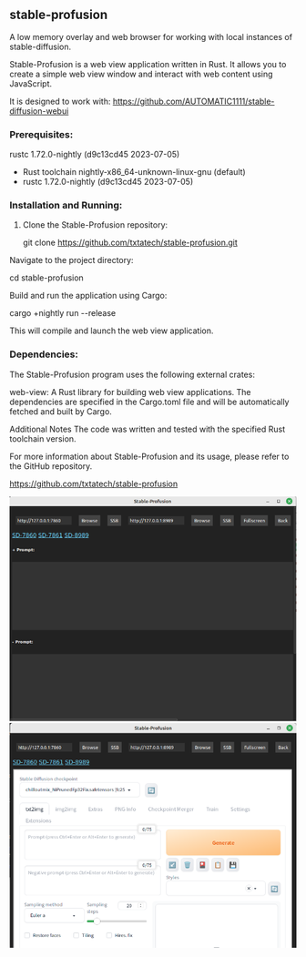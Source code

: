 ## stable-profusion

A low memory overlay and web browser for working with local instances of stable-diffusion.

Stable-Profusion is a web view application written in Rust. It allows you to create a simple web view window and interact with web content using JavaScript.

It is designed to work with: https://github.com/AUTOMATIC1111/stable-diffusion-webui

### Prerequisites:

rustc 1.72.0-nightly (d9c13cd45 2023-07-05)

- Rust toolchain nightly-x86_64-unknown-linux-gnu (default)
- rustc 1.72.0-nightly (d9c13cd45 2023-07-05)



### Installation and Running:

1. Clone the Stable-Profusion repository:


   git clone https://github.com/txtatech/stable-profusion.git

Navigate to the project directory:

cd stable-profusion

Build and run the application using Cargo:

cargo +nightly run --release

This will compile and launch the web view application.

### Dependencies:

The Stable-Profusion program uses the following external crates:

web-view: A Rust library for building web view applications.
The dependencies are specified in the Cargo.toml file and will be automatically fetched and built by Cargo.

Additional Notes
The code was written and tested with the specified Rust toolchain version.

For more information about Stable-Profusion and its usage, please refer to the GitHub repository.

https://github.com/txtatech/stable-profusion

![Example Image 1](https://github.com/txtatech/stable-profusion/blob/main/s-p1.png)
![Example Image 2](https://github.com/txtatech/stable-profusion/blob/main/s-p2.png)
